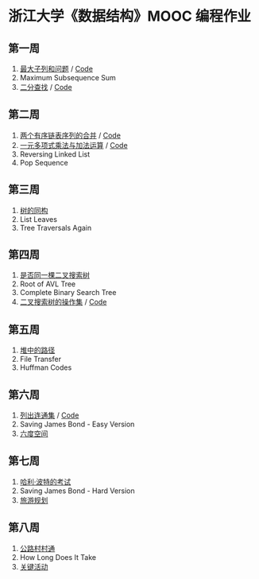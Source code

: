 # 浙江大学《数据结构》MOOC 编程作业

## 第一周

1. [最大子列和问题](https://pintia.cn/problem-sets/15/problems/709) / [Code](7-1.c)
2. Maximum Subsequence Sum
3. [二分查找](https://pintia.cn/problem-sets/15/problems/923) / [Code](6-10.c)

## 第二周

1. [两个有序链表序列的合并](https://pintia.cn/problem-sets/15/problems/2992) / [Code](7-51.c)
2. [一元多项式乘法与加法运算](https://pintia.cn/problem-sets/15/problems/710) / [Code](7-2.c)
3. Reversing Linked List
4. Pop Sequence

## 第三周

1. [树的同构](7-3.c)
2. List Leaves
3. Tree Traversals Again

## 第四周

1. [是否同一棵二叉搜索树](7-4.c)
2. Root of AVL Tree
3. Complete Binary Search Tree
4. [二叉搜索树的操作集](https://pintia.cn/problem-sets/15/problems/927) / [Code](6-12.c)

## 第五周

1. [堆中的路径](4.3.c)
2. File Transfer
3. Huffman Codes

## 第六周

1. [列出连通集](https://pintia.cn/problem-sets/15/problems/714) / [Code](7-6.cpp)
2. Saving James Bond - Easy Version
3. [六度空间](6.1.c)

## 第七周

1. [哈利·波特的考试](7-8.c)
2. Saving James Bond - Hard Version
3. [旅游规划](7-9.c)

## 第八周

1. [公路村村通](7-10.c)
2. How Long Does It Take
3. [关键活动](7-11.c)